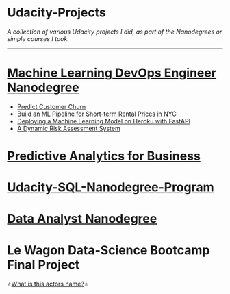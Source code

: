 # **Udacity-Projects**

*A collection of various Udacity projects I did, as part of the Nanodegrees or simple courses I took.*

-----------------------------------------

# [Machine Learning DevOps Engineer Nanodegree](https://www.udacity.com/course/machine-learning-dev-ops-engineer-nanodegree--nd0821)

- [Predict Customer Churn](https://github.com/AntoniosFl/Udacity-Projects/tree/main/predict-customer-churn)
- [Build an ML Pipeline for Short-term Rental Prices in NYC](https://github.com/AntoniosFl/Udacity-Projects/tree/main/ml-pipeline-rental-prices-nyc)
- [Deploying a Machine Learning Model on Heroku with FastAPI](https://github.com/AntoniosFl/Udacity-Projects/tree/main/ml-heroku-fastapi)
- [A Dynamic Risk Assessment System](https://github.com/AntoniosFl/Udacity-Projects/tree/main/dynamic-risk-assessment)
# [Predictive Analytics for Business](https://www.udacity.com/course/predictive-analytics-for-business-nanodegree--nd008t)

# [Udacity-SQL-Nanodegree-Program](https://www.udacity.com/course/learn-sql--nd072)

# [Data Analyst Nanodegree](https://www.udacity.com/course/data-analyst-nanodegree--nd002)


# **Le Wagon Data-Science Bootcamp Final Project**

⭐[What is this actors name?](https://github.com/flameryx/wth_actors_name):star:

